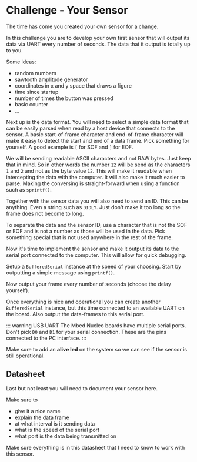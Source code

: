 # Challenge - Your Sensor

The time has come you created your own sensor for a change.

In this challenge you are to develop your own first sensor that will output its data via UART every number of seconds. The data that it output is totally up to you.

Some ideas:

* random numbers
* sawtooth amplitude generator
* coordinates in x and y space that draws a figure
* time since startup
* number of times the button was pressed
* basic counter
* ...

Next up is the data format. You will need to select a simple data format that can be easily parsed when read by a host device that connects to the sensor. A basic start-of-frame character and end-of-frame character will make it easy to detect the start and end of a data frame. Pick something for yourself. A good example is `[` for SOF and `]` for EOF.

We will be sending readable ASCII characters and not RAW bytes. Just keep that in mind. So in other words the number `12` will be send as the characters `1` and `2` and not as the byte value `12`. This will make it readable when intercepting the data with the computer. It will also make it much easier to parse. Making the conversing is straight-forward when using a function such as `sprintf()`.

Together with the sensor data you will also need to send an ID. This can be anything. Even a string such as `DIDLY`. Just don't make it too long so the frame does not become to long.

To separate the data and the sensor ID, use a character that is not the SOF or EOF and is not a number as those will be used in the data. Pick something special that is not used anywhere in the rest of the frame.

Now it's time to implement the sensor and make it output its data to the serial port connected to the computer. This will allow for quick debugging.

Setup a `BufferedSerial` instance at the speed of your choosing. Start by outputting a simple message using `printf()`.

Now output your frame every number of seconds (choose the delay yourself).

Once everything is nice and operational you can create another `BufferedSerial` instance, but this time connected to an available UART on the board. Also output the data-frames to this serial port.

::: warning USB UART
The Mbed Nucleo boards have multiple serial ports. Don't pick `D0` and `D1` for your serial connection. These are the pins connected to the PC interface.
:::

Make sure to add an **alive led** on the system so we can see if the sensor is still operational.

## Datasheet

Last but not least you will need to document your sensor here.

Make sure to

* give it a nice name
* explain the data frame
* at what interval is it sending data
* what is the speed of the serial port
* what port is the data being transmitted on

Make sure everything is in this datasheet that I need to know to work with this sensor.

